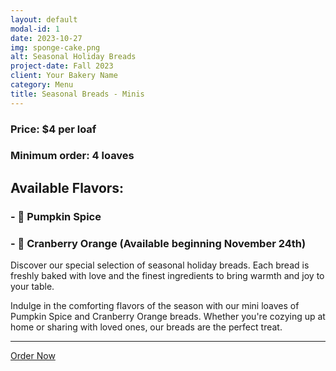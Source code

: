 ```yaml
---
layout: default
modal-id: 1
date: 2023-10-27
img: sponge-cake.png
alt: Seasonal Holiday Breads
project-date: Fall 2023
client: Your Bakery Name
category: Menu
title: Seasonal Breads - Minis
---
```


### **Price:** $4 per loaf
### **Minimum order:** 4 loaves

## **Available Flavors:**
### - 🎃 **Pumpkin Spice**
### - 🍊 **Cranberry Orange** (Available beginning November 24th)

Discover our special selection of seasonal holiday breads. Each bread is freshly baked with love and the finest ingredients to bring warmth and joy to your table.

Indulge in the comforting flavors of the season with our mini loaves of Pumpkin Spice and Cranberry Orange breads. Whether you're cozying up at home or sharing with loved ones, our breads are the perfect treat.

--- 

[Order Now](#) <!-- Replace '#' with the link to your ordering page -->

